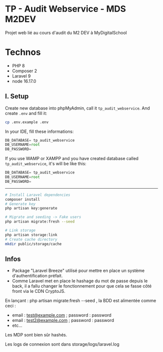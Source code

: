 # **TP - Audit Webservice - MDS M2DEV**
Projet web lié au cours d'audit du M2 DEV à MyDigitalSchool

# **Technos**
- PHP 8
- Composer 2
- Laravel 9
- node 16.17.0

## **I. Setup**

Create new database into phpMyAdmin, call it `tp_audit_webservice`. And create `.env` and fill it:

``` bash
cp .env.example .env
```

In your IDE, fill these informations:

```js
DB_DATABASE= tp_audit_webservice
DB_USERNAME=root
DB_PASSWORD=  
```

If you use WAMP or XAMPP and you have created database called `tp_audit_webservice`, it's will be like this:

```js
DB_DATABASE= tp_audit_webservice
DB_USERNAME=root
DB_PASSWORD=  
```

---

```bash
# Install Laravel dependencies
composer install
# Generate key
php artisan key:generate

# Migrate and seeding -> Fake users
php artisan migrate:fresh --seed

# Link storage
php artisan storage:link
# Create cache directory
mkdir public/storage/cache
```

## **Infos**
- Package "Laravel Breeze" utilisé pour mettre en place un système d'authentification préfait.
- Comme Laravel met en place le hashage du mot de passe depuis le back, il a fallu changer le fonctionnement pour que cela se fasse côté front via le CDN CryptoJS.

En lançant : php artisan migrate:fresh --seed , la BDD est alimentée comme ceci :
- email : test@example.com ; password : password
- email : test2@example.com ; password : password
- etc...

Les MDP sont bien sûr hashés.

Les logs de connexion sont dans storage/logs/laravel.log
